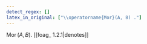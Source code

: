 ```yaml
---
detect_regex: []
latex_in_original: ["\\operatorname{Mor}(A, B) ."]
---
```

$\operatorname{Mor}(A, B) .$ [[foag_ 1.2.1|denotes]] 